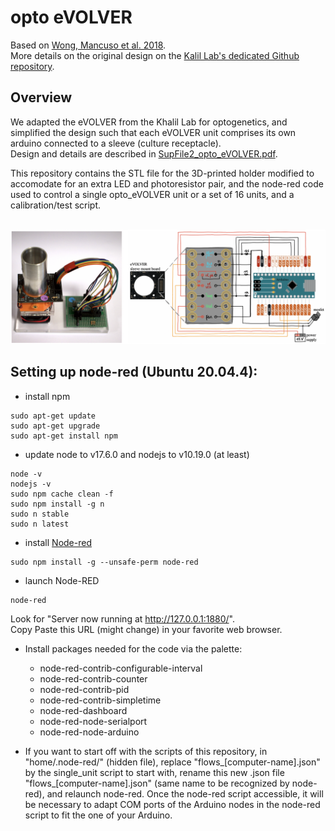 # opto eVOLVER
Based on [Wong, Mancuso et al. 2018](https://www.nature.com/articles/nbt.4151). </br>
More details on the original design on the [Kalil Lab's dedicated Github repository](https://github.com/khalillab/evolver-docs). 

## Overview

We adapted the eVOLVER from the Khalil Lab for optogenetics, and simplified the design such that each eVOLVER unit comprises its own arduino connected to a sleeve (culture receptacle). </br>
Design and details are described in [SupFile2_opto_eVOLVER.pdf](SupFile2_opto_eVOLVER.pdf). </br>

This repository contains the STL file for the 3D-printed holder modified to accomodate for an extra LED and photoresistor pair, and the node-red code used to control a single opto_eVOLVER unit or a set of 16 units, and a calibration/test script.</br></br>

![](pic_eVOLVER.png)

## Setting up node-red (Ubuntu 20.04.4):

- install npm
```
sudo apt-get update
sudo apt-get upgrade
sudo apt-get install npm
```
- update node to v17.6.0 and nodejs to v10.19.0 (at least) 
```
node -v
nodejs -v
sudo npm cache clean -f
sudo npm install -g n
sudo n stable
sudo n latest
```
- install [Node-red](https://nodered.org)
```
sudo npm install -g --unsafe-perm node-red
```
- launch Node-RED
```
node-red
```
Look for "Server now running at http://127.0.0.1:1880/". <br/>
Copy Paste this URL (might change) in your favorite web browser.

- Install packages needed for the code via the palette:
  - node-red-contrib-configurable-interval
  - node-red-contrib-counter
  - node-red-contrib-pid
  - node-red-contrib-simpletime
  - node-red-dashboard
  - node-red-node-serialport
  - node-red-node-arduino

- If you want to start off with the scripts of this repository, in "home/.node-red/" (hidden file), replace "flows_[computer-name].json" by the single_unit script to start with, rename this new .json file "flows_[computer-name].json" (same name to be recognized by node-red), and relaunch node-red. Once the node-red script accessible, it will be necessary to adapt COM ports of the Arduino nodes in the node-red script to fit the one of your Arduino.


